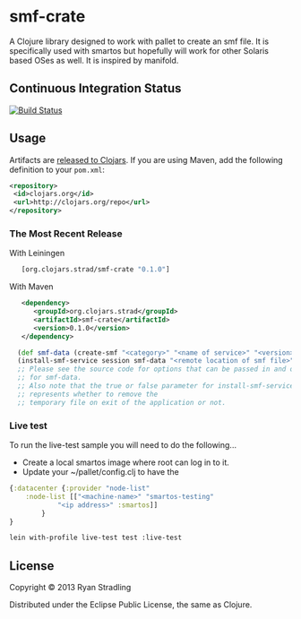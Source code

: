 # smf-crate

A Clojure library designed to work with pallet to create an smf file.  It is specifically used with smartos but hopefully will work for other Solaris based OSes as well.  It is inspired by manifold.

## Continuous Integration Status
[![Build Status](https://travis-ci.org/rstradling/smf-crate.png)](https://travis-ci.org/rstradling/smf-crate])

## Usage
Artifacts are [released to Clojars](https://clojars.org/strad/smf-crate).  If you are using Maven, add the following definition to your `pom.xml`:
```xml
<repository>
 <id>clojars.org</id>
 <url>http://clojars.org/repo</url>
</repository>
```

### The Most Recent Release
With Leiningen
```clojure
   [org.clojars.strad/smf-crate "0.1.0"]
```

With Maven
```xml
   <dependency>
      <groupId>org.clojars.strad</groupId>
      <artifactId>smf-crate</artifactId>
      <version>0.1.0</version>
   </dependency>
```

```clojure
  (def smf-data (create-smf "<category>" "<name of service>" "<version>" "run command" "user" "group"))
  (install-smf-service session smf-data "<remote location of smf file>" <true|false>) 
  ;; Please see the source code for options that can be passed in and overridden
  ;; for smf-data.
  ;; Also note that the true or false parameter for install-smf-service 
  ;; represents whether to remove the
  ;; temporary file on exit of the application or not.
```

### Live test
To run the live-test sample you will need to do the following...
* Create a local smartos image where root can log in to it.
* Update your ~/pallet/config.clj to have the 

```clojure
{:datacenter {:provider "node-list"
	:node-list [["<machine-name>" "smartos-testing" 
			"<ip address>" :smartos]]
        }
}
```

```bash
lein with-profile live-test test :live-test
```

## License

Copyright © 2013 Ryan Stradling

Distributed under the Eclipse Public License, the same as Clojure.
